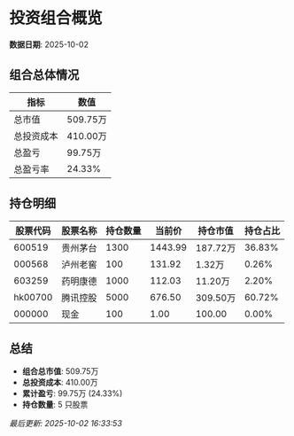 # 投资组合概览

**数据日期**: 2025-10-02

## 组合总体情况

| 指标 | 数值 |
|------|------|
| 总市值 | 509.75万 |
| 总投资成本 | 410.00万 |
| 总盈亏 | 99.75万 |
| 总盈亏率 | 24.33% |

## 持仓明细

| 股票代码 | 股票名称 | 持仓数量 | 当前价 | 持仓市值 | 持仓占比 |
|----------|----------|----------|--------|----------|----------|
| 600519 | 贵州茅台 | 1300 | 1443.99 | 187.72万 | 36.83% |
| 000568 | 泸州老窖 | 100 | 131.92 | 1.32万 | 0.26% |
| 603259 | 药明康德 | 1000 | 112.03 | 11.20万 | 2.20% |
| hk00700 | 腾讯控股 | 5000 | 676.50 | 309.50万 | 60.72% |
| 000000 | 现金 | 100 | 1.00 | 100.00 | 0.00% |

## 总结

- **组合总市值**: 509.75万
- **总投资成本**: 410.00万
- **累计盈亏**: 99.75万 (24.33%)
- **持仓数量**: 5 只股票

*最后更新: 2025-10-02 16:33:53*
